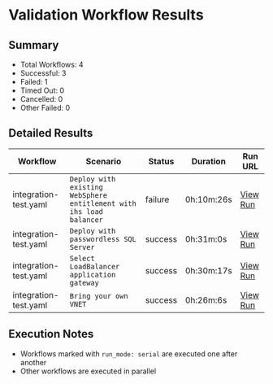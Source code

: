 # Validation Workflow Results

## Summary
- Total Workflows: 4
- Successful: 3
- Failed: 1
- Timed Out: 0
- Cancelled: 0
- Other Failed: 0

## Detailed Results

| Workflow | Scenario | Status | Duration | Run URL |
|----------|----------|---------|-----------|----------|
| integration-test.yaml | `Deploy with existing WebSphere entitlement with ihs load balancer` | failure | 0h:10m:26s | [View Run](https://github.com/azure-javaee/azure.websphere-traditional.cluster/actions/runs/16870608172) |
| integration-test.yaml | `Deploy with passwordless SQL Server` | success | 0h:31m:0s | [View Run](https://github.com/azure-javaee/azure.websphere-traditional.cluster/actions/runs/16870609263) |
| integration-test.yaml | `Select LoadBalancer application gateway` | success | 0h:30m:17s | [View Run](https://github.com/azure-javaee/azure.websphere-traditional.cluster/actions/runs/16870610188) |
| integration-test.yaml | `Bring your own VNET` | success | 0h:26m:6s | [View Run](https://github.com/azure-javaee/azure.websphere-traditional.cluster/actions/runs/16870611226) |


## Execution Notes
- Workflows marked with `run_mode: serial` are executed one after another
- Other workflows are executed in parallel
